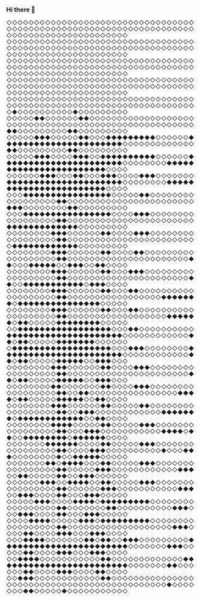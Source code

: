 ### Hi there 👋

<!--
**YealZoy/YealZoy** is a ✨ _special_ ✨ repository because its `README.md` (this file) appears on your GitHub profile.

Here are some ideas to get you started:

- 🔭 I’m currently working on ...
- 🌱 I’m currently learning ...
- 👯 I’m looking to collaborate on ...
- 🤔 I’m looking for help with ...
- 💬 Ask me about ...
- 📫 How to reach me: ...
- 😄 Pronouns: ...
- ⚡ Fun fact: ...
-->

                
◇◇◇◇◇◇◇◇◇◇◇◇◇◇◇◇◇◇◇◇◇◇◇◇◇◇◇◇◇◇◇◇◇◇◇◇◇◇◇◇◇◇◇◇◇◇◇◇◇◇◇◇◇◇◇◇◇◇◇◇◇◇◇◇◇◇◇◇◇◇◇◇◇◇◇◇◇◇◇◇◇◇◇◇◇◇◇◇◇◇
◇◇◇◇◇◇◇◇◇◇◇◇◇◇◇◇◇◇◇◇◇◇◇◇◇◇◇◇◇◇◇◇◇◇◇◇◇◇◇◇◇◇◇◇◇◇◇◇◇◇◇◇◇◇◇◇◇◇◇◇◇◇◇◇◇◇◇◇◇◇◇◇◇◇◇◇◇◇◇◇◇◇◇◇◇◇◇◇◇◇
◇◇◇◇◇◇◇◇◇◇◇◇◇◇◇◇◇◇◇◇◇◇◇◇◇◇◇◇◇◇◇◇◇◇◇◇◇◇◇◇◇◇◇◇◇◇◇◇◇◇◇◇◇◇◇◇◇◇◇◇◇◇◇◇◇◇◇◇◇◇◇◇◇◇◇◇◇◇◇◇◇◇◇◇◇◇◇◇◇◇
◇◇◇◇◇◇◇◇◇◇◇◇◇◇◇◇◇◇◇◇◇◇◇◇◇◇◇◇◇◇◇◇◇◇◇◇◇◇◇◇◇◇◇◇◇◇◇◇◇◇◇◇◇◇◇◇◇◇◇◇◇◇◇◇◇◇◇◇◇◇◇◇◇◇◇◇◇◇◇◇◇◇◇◇◇◇◇◇◇◇
◇◇◇◇◇◇◇◇◇◇◇◇◇◇◇◇◇◇◇◇◇◇◇◇◇◇◇◇◇◇◇◇◇◇◇◇◇◇◇◇◇◇◇◇◇◇◇◇◇◇◇◇◇◇◇◇◇◇◇◇◇◇◇◇◇◇◇◇◇◆◇◇◇◇◇◇◇◇◇◇◆◇◇◇◇◇◇◇◇◇
◇◇◇◇◇◆◆◇◇◇◇◇◇◆◆◇◇◇◇◇◇◇◇◇◇◇◇◇◇◇◇◇◇◇◇◇◇◇◇◇◇◇◇◇◇◇◇◇◇◇◇◇◇◇◇◇◇◇◇◇◇◇◇◇◇◇◇◇◆◆◇◇◇◇◇◇◇◇◇◆◆◇◇◇◇◇◇◇◇◇
◇◇◇◇◇◆◆◆◇◇◇◇◇◆◆◇◇◇◆◆◆◆◆◆◆◆◆◇◇◇◇◇◇◆◆◆◆◆◆◆◆◆◆◆◆◆◆◆◆◆◆◆◆◆◆◇◇◇◇◇◇◇◇◇◇◇◇◇◆◆◇◇◇◇◇◇◇◇◇◆◆◇◇◇◇◇◇◇◇◇
◇◇◇◇◇◆◆◆◇◇◇◇◆◆◆◇◇◆◆◆◆◆◆◆◆◆◆◇◇◇◇◇◇◆◆◆◆◆◆◆◆◆◆◆◆◆◆◆◆◆◆◆◆◆◆◇◇◇◇◇◇◇◇◆◆◆◆◆◆◆◆◆◆◆◆◆◆◆◆◆◆◆◆◆◆◆◇◇◇◇
◇◇◇◇◇◇◆◆◆◇◇◇◆◆◇◇◇◆◆◆◇◇◇◇◆◆◆◇◇◇◇◇◇◇◆◆◆◆◆◆◆◆◆◆◆◆◆◆◆◆◆◆◆◆◆◇◇◇◇◇◇◇◇◆◆◆◆◆◆◆◆◆◆◆◆◆◆◆◆◆◆◆◆◆◆◆◇◇◇◇
◇◇◇◆◆◆◆◆◆◆◆◆◆◆◆◆◆◆◆◇◇◇◇◇◆◆◇◇◇◇◇◇◇◇◇◇◇◇◇◇◇◇◇◆◆◇◇◇◇◇◇◇◇◇◇◇◇◇◇◇◇◇◇◇◇◇◇◇◆◆◆◇◇◇◇◇◇◇◇◆◆◇◇◇◇◇◇◇◇◇
◇◇◇◆◆◆◆◆◆◆◆◆◆◆◆◆◆◆◆◇◇◇◇◆◆◆◇◇◇◇◇◇◇◇◇◇◇◇◇◇◇◇◇◆◆◇◇◇◇◇◇◇◇◇◇◇◇◇◇◇◇◇◇◇◇◇◇◇◆◆◆◆◆◆◆◆◆◆◆◆◆◇◇◇◇◇◇◇◇◇
◇◇◇◇◇◇◇◇◆◆◆◇◇◇◇◇◇◆◆◇◇◇◇◆◆◆◇◇◇◇◇◇◇◇◇◇◇◇◇◇◇◇◇◆◆◇◇◇◇◇◇◇◇◇◇◇◇◇◇◇◇◇◇◇◇◇◇◇◇◆◆◆◆◆◆◆◆◆◆◆◆◇◇◇◇◇◇◇◇◇
◇◇◇◇◇◇◇◇◆◆◆◇◇◇◇◇◇◆◆◇◇◇◇◆◆◇◇◇◇◇◇◇◇◇◇◇◇◇◇◇◇◇◇◆◆◇◇◇◇◇◇◇◇◇◇◇◇◇◇◇◇◇◇◇◇◇◇◆◆◇◇◇◆◆◆◆◆◇◇◆◆◆◇◇◆◆◇◇◇◇
◇◇◇◇◇◇◇◇◆◆◆◇◇◇◇◇◇◆◆◇◇◇◆◆◆◇◇◇◇◇◇◇◇◇◇◇◇◇◇◇◇◇◇◆◆◇◇◇◇◇◇◇◇◇◇◇◇◇◇◇◇◇◇◇◇◇◇◆◆◇◇◆◆◆◆◆◆◆◆◆◆◆◇◆◆◆◇◇◇◇
◇◇◇◇◇◇◇◇◆◆◆◇◇◇◇◇◇◆◆◇◇◇◆◆◇◇◇◇◇◇◇◇◇◇◇◇◇◇◇◇◇◇◇◆◆◇◇◇◇◇◇◇◇◇◇◇◇◇◇◇◇◇◆◆◆◆◆◆◆◇◆◆◆◆◆◆◆◆◆◆◆◆◆◆◆◇◇◇◇◇
◇◇◇◇◇◇◇◇◆◆◆◇◇◇◇◇◇◆◆◇◇◇◆◆◇◇◇◇◇◇◇◇◇◇◇◇◇◇◇◇◇◇◇◆◆◇◇◇◇◇◇◇◇◇◇◇◇◇◇◇◇◇◇◆◆◆◆◆◆◇◆◆◇◇◇◇◇◆◆◆◆◆◆◆◆◇◇◇◇◇
◇◇◆◆◆◆◆◆◆◆◆◆◆◆◆◆◆◆◆◇◇◇◆◆◇◇◇◇◇◇◇◇◇◇◆◆◆◆◆◆◆◆◆◆◆◆◆◆◆◆◆◆◆◆◆◇◇◇◇◇◇◇◇◇◇◇◇◆◆◇◆◆◇◇◇◇◇◆◆◆◆◆◆◆◇◇◇◇◇◇
◇◆◆◆◆◆◆◆◆◆◆◆◆◆◆◆◆◆◆◇◇◇◆◆◆◇◇◇◇◇◇◇◇◆◆◆◆◆◆◆◆◆◆◆◆◆◆◆◆◆◆◆◆◆◆◇◇◇◇◇◇◇◇◇◇◇◇◆◆◇◆◆◇◇◇◇◇◆◆◆◆◆◇◇◆◆◆◇◇◇
◇◇◇◇◇◇◇◇◆◆◆◇◇◇◇◇◇◆◆◇◇◇◇◆◆◆◇◇◇◇◇◇◇◇◇◇◇◇◇◇◇◇◇◆◆◇◇◇◇◇◇◇◇◇◇◇◇◇◇◇◇◇◇◇◇◇◇◆◆◇◆◆◇◇◇◇◇◆◆◆◆◆◇◇◆◆◆◇◇◇
◇◇◇◇◇◇◇◇◆◆◇◇◇◇◇◇◇◆◆◇◇◇◇◆◆◆◇◇◇◇◇◇◇◇◇◇◇◇◇◇◇◇◇◆◆◇◇◆◆◇◇◇◇◇◇◇◇◇◇◇◇◇◇◇◇◆◆◆◆◇◆◆◇◇◇◇◇◆◆◆◆◆◇◇◆◆◇◇◇◇
◇◇◇◇◇◇◇◇◆◆◆◇◇◇◇◇◇◆◆◇◇◇◇◇◆◆◇◇◇◇◇◇◇◇◇◇◇◇◇◇◇◇◇◆◆◇◇◆◆◆◇◇◇◇◇◇◇◇◇◇◇◇◆◆◆◆◆◆◆◇◆◆◆◆◆◆◆◆◆◆◆◆◇◇◆◆◇◇◇◇
◇◇◇◇◇◇◇◇◆◆◆◆◇◇◇◇◇◆◆◇◇◇◇◇◆◆◆◇◇◇◇◇◇◇◇◇◇◇◇◇◇◇◇◆◆◇◇◇◆◆◆◇◇◇◇◇◇◇◇◇◇◇◆◆◆◆◇◆◆◇◇◆◆◆◆◆◆◆◆◇◆◆◆◆◆◆◇◇◇◇
◇◇◇◇◇◇◇◆◆◆◆◆◆◇◇◇◇◆◆◇◇◇◇◇◆◆◆◇◇◇◇◇◇◇◇◇◇◇◇◇◇◇◇◆◆◇◇◇◇◆◆◆◇◇◇◇◇◇◇◇◇◇◆◇◇◇◆◆◆◇◇◇◇◇◇◇◇◆◇◇◆◆◆◆◆◇◇◇◇◇
◇◇◇◇◇◇◇◆◆◇◆◆◆◆◇◇◇◆◆◇◇◇◇◇◆◆◆◇◇◇◇◇◇◇◇◇◇◇◇◇◇◇◇◆◆◇◇◇◇◇◆◆◆◇◇◇◇◇◇◇◇◇◇◇◇◆◆◆◇◇◆◆◇◇◇◇◇◆◆◇◇◆◆◆◇◇◇◇◇◇
◇◇◇◇◇◇◆◆◆◇◇◆◆◆◆◇◇◆◆◇◇◇◇◇◆◆◆◇◇◇◇◇◇◇◇◇◇◇◇◇◇◇◇◆◆◇◇◇◇◇◇◆◆◆◇◇◇◇◇◇◇◇◇◇◇◆◆◆◇◇◆◆◆◇◇◇◇◆◆◇◇◇◆◆◆◇◇◇◇◇
◇◇◇◇◇◆◆◆◇◇◇◇◆◆◆◆◇◆◆◆◆◆◆◆◆◆◇◇◇◇◇◇◇◇◇◇◇◇◇◇◇◇◇◆◆◇◇◇◇◇◇◇◆◆◇◇◇◇◇◇◇◇◇◇◆◆◆◇◇◇◆◆◆◇◇◇◇◆◆◇◇◇◆◆◆◇◇◇◇◇
◇◇◇◇◆◆◆◆◇◇◇◇◇◆◆◆◇◆◆◆◆◆◆◆◆◆◇◇◇◇◇◇◇◇◇◇◇◇◇◇◇◇◇◆◆◇◇◇◇◇◇◇◇◇◇◇◇◇◇◇◇◇◇◇◆◆◆◇◇◇◇◆◆◇◇◇◇◆◆◆◇◇◇◆◆◆◇◇◇◇
◇◇◇◆◆◆◆◇◇◇◇◇◇◇◆◆◇◆◆◇◇◆◆◆◇◇◇◇◇◇◇◇◇◆◆◆◆◆◆◆◆◆◆◆◆◆◆◆◆◆◆◆◆◆◆◆◇◇◇◇◇◇◇◆◆◆◇◇◇◇◇◆◆◇◇◇◇◆◆◆◇◇◇◆◆◆◇◇◇◇
◇◇◆◆◆◆◇◇◇◇◇◇◇◇◇◇◇◆◆◇◇◇◇◇◇◇◇◇◇◇◇◇◆◆◆◆◆◆◆◆◆◆◆◆◆◆◆◆◆◆◆◆◆◆◆◆◇◇◇◇◇◇◇◆◆◇◇◇◇◇◇◆◆◇◇◇◇◆◆◆◇◇◇◇◆◆◇◇◇◇
◇◇◆◆◆◇◇◇◇◇◇◇◇◇◇◇◇◆◆◇◇◇◇◇◇◇◇◇◇◇◇◇◇◇◇◇◇◇◇◇◇◇◇◇◇◇◇◇◇◇◇◇◇◇◇◇◇◇◇◇◇◇◇◆◇◇◇◇◇◇◇◆◆◇◇◇◇◇◆◇◇◇◇◇◇◇◇◇◇◇               
